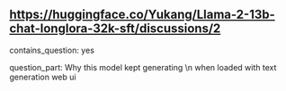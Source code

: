 ## https://huggingface.co/Yukang/Llama-2-13b-chat-longlora-32k-sft/discussions/2

contains_question: yes

question_part: Why this model kept generating \n when loaded with text generation web ui
